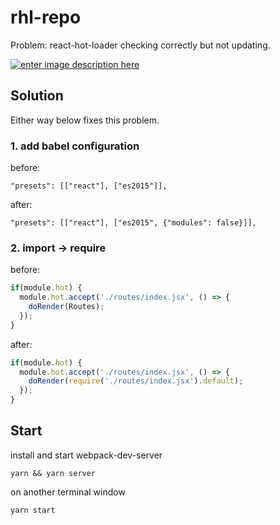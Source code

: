 # rhl-repo

Problem: react-hot-loader checking correctly but not updating.

[![enter image description here][1]][1]

## Solution

Either way below fixes this problem.

### 1. add babel configuration

before:

`"presets": [["react"], ["es2015"]],`

after:

`"presets": [["react"], ["es2015", {"modules": false}]],`

### 2. import -> require

before:

```javascript
if(module.hot) {
  module.hot.accept('./routes/index.jsx', () => {
    doRender(Routes);
  });
}
```

after:

```javascript
if(module.hot) {
  module.hot.accept('./routes/index.jsx', () => {
    doRender(require('./routes/index.jsx').default);
  });
}
```

## Start

install and start webpack-dev-server
```
yarn && yarn server
```

on another terminal window

```
yarn start
```

  [1]: https://i.stack.imgur.com/EPPEM.png

